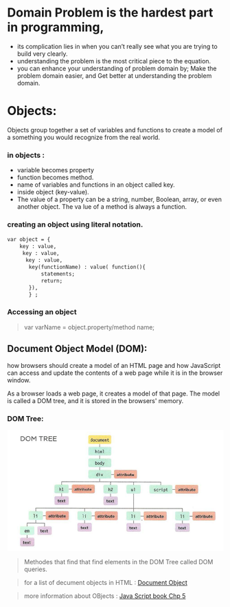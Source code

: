 # Domain Problem is the hardest part in programming, 
- its complication lies in when you can’t really see what you are trying to build very clearly.
- understanding the problem is the most critical piece to the equation.
- you can enhance your understanding of problem domain by; Make the problem domain easier, and Get better at understanding the problem domain.

# Objects:
Objects group together a set of variables and functions to create a model of a something you would recognize from the real world.
### in objects :
- variable becomes property
- function becomes method.
- name of variables and functions in an object called key.
- inside object (key-value).
- The value of a property can be a string, number, Boolean, array, or even another object. The va lue of a method is always a function.
### creating an object using literal notation.
```
var object = {
    key : value,
     key : value,
      key : value,
       key(functionName) : value( function(){
           statements;
           return;
       }),
       } ;
``` 
### Accessing an object
> var varName = object.property/method name;

## Document Object Model (DOM):
how browsers should create a model of an HTML
page and how JavaScript can access and update the
contents of a web page while it is in the browser window.

As a browser loads a web page, it creates a model of that page.
The model is called a DOM tree, and it is stored in the browsers' memory.

### DOM Tree:

![DOM Tree](./img/DOM_Tree.png)


> Methodes that find that find elements in the DOM Tree called DOM queries.

> for a list of decument objects in HTML : [Document Object](https://www.w3schools.com/jsref/dom_obj_document.asp
)

> more information about OBjects : [Java Script book Chp 5](https://slack-files.com/files-pri-safe/TNGRRLUMA-F01PDPSKG73/javascript_and_jquery_interactive_jon_du.pdf?c=1615069719-e562efb668b64923)
